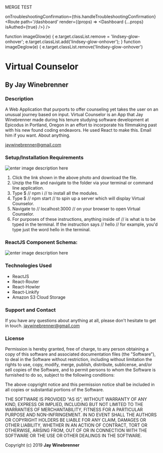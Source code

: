 MERGE TEST

onTroubleshootingConfirmation={this.handleTroubleshootingConfirmation}
<Route
  path='/dashboard'
  render={(props) => <Dashboard {...props} isAuthed={true} />}
/>

function imageGlow(e) {
      e.target.classList.remove = 'lindsey-glow-onhover';
  e.target.classList.add('lindsey-glow-onhover');
}
function imageDeglow(e) {
  e.target.classList.remove('lindsey-glow-onhover')



  # Virtual Counselor

  ## By **Jay Winebrenner**

  ### Description
  A Web Application that purports to offer counseling yet takes the user on an unusual journey based on input. Virtual Counselor is an App that Jay Winebrenner made during his tenure studying software development at Epicodus in Portland, Oregon in an effort to incorporate his filmmaking past with his new found coding endeavors. He used React to make this. Email him if you want. About anything.

  jaywinebrenner@gmail.com

  ### Setup/Installation Requirements
  ![enter image description here](https://i.imgur.com/KW12jKcl.jpg)

1. Click the link shown in the above photo and download the file.
2. Unzip the file and navigate to the folder via your terminal or command line application.
3. Type $ // npm i // to install all the modules.
4. Type $ // npm start // to spin up a server which will display Virtual Counselor.
5. Navigate to // localhost:3000 // on your browser to open Virtual Counselor.
5. For purposes of these instructions, anything inside of // is what is to be typed in the terminal. If the instruction says // hello // for example, you'd type just the word hello in the terminal.




  ### ReactJS Component Schema:
  ![enter image description here](https://i.imgur.com/Ng0pIKI.png)

  ### Technologies Used

   - ReactJS
   - React-Router
   - React-Howler
   - React-Linkify
   - Amazon S3 Cloud Storage

  ### Support and Contact

  If you have any questions about anything at all, please don't hesitate to get in touch. jaywinebrenner@gmail.com


  ### License

  Permission is hereby granted, free of charge, to any person obtaining a copy of this software and associated documentation files (the "Software"), to deal in the Software without restriction, including without limitation the rights to use, copy, modify, merge, publish, distribute, sublicense, and/or sell copies of the Software, and to permit persons to whom the Software is furnished to do so, subject to the following conditions:

  The above copyright notice and this permission notice shall be included in all copies or substantial portions of the Software.

  THE SOFTWARE IS PROVIDED "AS IS", WITHOUT WARRANTY OF ANY KIND, EXPRESS OR IMPLIED, INCLUDING BUT NOT LIMITED TO THE WARRANTIES OF MERCHANTABILITY, FITNESS FOR A PARTICULAR PURPOSE AND NON-INFRINGEMENT. IN NO EVENT SHALL THE AUTHORS OR COPYRIGHT HOLDERS BE LIABLE FOR ANY CLAIM, DAMAGES OR OTHER LIABILITY, WHETHER IN AN ACTION OF CONTRACT, TORT OR OTHERWISE, ARISING FROM, OUT OF OR IN CONNECTION WITH THE SOFTWARE OR THE USE OR OTHER DEALINGS IN THE SOFTWARE.

  Copyright (c) 2019 **Jay Winebrenner**
